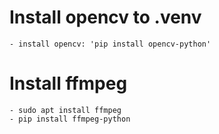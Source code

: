  
# Install opencv to .venv
    - install opencv: 'pip install opencv-python'

# Install ffmpeg
    - sudo apt install ffmpeg
    - pip install ffmpeg-python